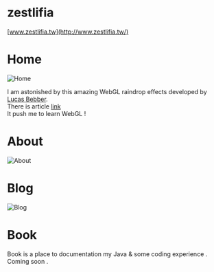 # zestlifia  
[www.zestlifia.tw](http://www.zestlifia.tw/)

# Home
![Home](https://lh3.googleusercontent.com/TC3Xrp1tvf9iMvzXXZGBYlsy2nqv_3Ng9b_6a3JlCblFs2ekrKYH6jmjqeieOtg6GddRe-2EqbD-DP-pU2XZ97i94bdTkX4VxUMOmi5H6VRgz-0BCQs25JUDOGfC_mKS78SOu_XeYYmt_sOufEKbKGGtRrcKvFytE_AjRtea3WpNKoOwdQfV0gzxjeDTORH1m8y4hbt9OYbl1dNWjr4aBhZ8CgglTr3mncaWsiO5ckPWYppuvboe_ah726wHYww9ngps0_GO3B_zE9AlzhT-ZMpLg7ZbLhQ_W1z-7LuDMaELothmdPUH6ejCK-DXuIfNTqQDTTe4qxvh8LThrnmDmAecSJycPsdgbVVFVt5mVkq-QdKKJqBBbQ2SS9rhXBZ7w3ZLZgztQZq0YLaHtSDiSeYTV_231CVWVDd1qRDbUAxQJzEu4FRaGE9rLeXeKQ2hbyGeY-WIfRyJ_E_AzrDsNd8Hg0Hz3BnZ5hLVPm-X7zVkAY05dc3c-4Zfz95pbTFizsfdUZPUpymC7xriDcOYYgWuXoit3f--I6thBzPyLHQ=w3054-h1754-no)  

I am astonished by this amazing WebGL raindrop effects developed by [Lucas Bebber](https://twitter.com/lucasbebber).  
There is article [link](http://tympanus.net/codrops/2015/11/04/rain-water-effect-experiments/)  
It push me to learn WebGL !

# About  
![About](https://lh3.googleusercontent.com/jLeqMEM8U5ihvT17Hxx_Se4kyzUZQMx0qpiaDKua-k--JVRzyxpPErCrGnYJExG-gGjBPdSBbIOOA5GzYe0Jynuakuu64IpW3hOTHrilodeNXnYtntiHO0Bg8U_qNBpkiZLvgECLZyfBiEmI8HS0aQ-tEudhNKoIsswabB3EpQjMbfudViCYtjxVHU6Y9QSlF8dKB-Rd7XVZhd1glj27elSteoj9ldQYlsW1lHKVrB-JiAPO35yEOIESdteje_-xQnIO8oD9XD--XfmQw_4OxXPELVFb72KWHfrnQuZWYzAVgtBBiHK_EcVXtOY00MZwVsPx__9QeJKtyM7PVHxrehbRM1CS01dwKzazgJ95ovxndYIdFikEGQenxTkC3UclqP6yPHHW9B7kciwgLxNXBQWQMOR1NJC3vfRdPBjYvLS-h0I-Z-glhBx5QzWHLfsgKvKpUHHOT72sz0Se-6UGZ2ySUHt93XvCiCY6ZcY4hEjxy5gLyN1JwQXyOFAVVB5Zl4hiM4VZT9BxXkFf3JFoxGdTMMGFjLd2OR3WB6varD4=w3084-h1746-no)

# Blog  
![Blog](https://lh3.googleusercontent.com/GcQcNkeh1dw3_ofMGxIsESoqAM0N4kLo2QJufDpSlsQh0sEOeb9zwa9rmdccS3wCVUpLBHFT3a81n3v3mynLQ2tBSWAVb7hJSdCe99gkCo_7RUeuWDvMmW3Gg1nk2X7Zz36HDnL4EtpHChUi6IBbTHzoQtRhcYY9SIrQk0HkLBNu9HvocR5awCHQxR1689d0g7Fxa7MvDiHOlXYD-t3obpsBAOOWj5eGv-pGoY7UoJndDJV3ER76k4RaBltljIfiuiyIuI0v0lPW-l3l8Eog7OTRr7CJFMj-e49uPM38eiQj_I0ZAyjYuYUwxvHD0TgSKMibj4ixHFVw1pWD04kspEAlq-K-hO9ctmaWdIpw0czCLHaAjycqho9u4wwek2rJyYKlZfJ8SK2vc_T1rksg6JD6A9WZK4kGxnOJJNAbHKnhEAhmStpWcLUFbVzLnXEFAxSmdFXVfVzBsRxUfBtQSlo33EKfPN8Ht7aQx4mI8wzimLXz0JlO_uGDUpZkU7XFSbos2CP0AzQgXE9-aWttIw4DhSkRZqpMSiwW05-tHOU=w2990-h1768-no)

# Book  
Book is a place to documentation my Java & some coding experience .
Coming soon .
